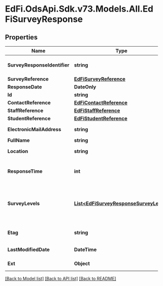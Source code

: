 # EdFi.OdsApi.Sdk.v73.Models.All.EdFiSurveyResponse

## Properties

Name | Type | Description | Notes
------------ | ------------- | ------------- | -------------
**SurveyResponseIdentifier** | **string** | The identifier of the survey typically from the survey application. | 
**SurveyReference** | [**EdFiSurveyReference**](EdFiSurveyReference.md) |  | 
**ResponseDate** | **DateOnly** | Date of the survey response. | 
**Id** | **string** |  | [optional] 
**ContactReference** | [**EdFiContactReference**](EdFiContactReference.md) |  | [optional] 
**StaffReference** | [**EdFiStaffReference**](EdFiStaffReference.md) |  | [optional] 
**StudentReference** | [**EdFiStudentReference**](EdFiStudentReference.md) |  | [optional] 
**ElectronicMailAddress** | **string** | Email address of the respondent. | [optional] 
**FullName** | **string** | Full name of the respondent. | [optional] 
**Location** | **string** | Location of the respondent, often a city, district, or school. | [optional] 
**ResponseTime** | **int** | The amount of time in seconds it took for the respondent to complete the survey. | [optional] 
**SurveyLevels** | [**List&lt;EdFiSurveyResponseSurveyLevel&gt;**](EdFiSurveyResponseSurveyLevel.md) | An unordered collection of surveyResponseSurveyLevels. Provides information about the respondents of a survey and how they can be grouped together. | [optional] 
**Etag** | **string** | A unique system-generated value that identifies the version of the resource. | [optional] 
**LastModifiedDate** | **DateTime** | The date and time the resource was last modified. | [optional] 
**Ext** | **Object** | Extensions to the SurveyResponse entity. | [optional] 

[[Back to Model list]](../../README.md#documentation-for-models) [[Back to API list]](../../README.md#documentation-for-api-endpoints) [[Back to README]](../../README.md)

